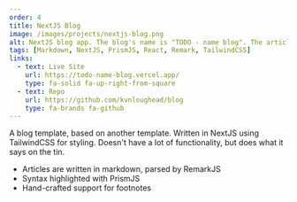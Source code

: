 ```yaml
---
order: 4
title: NextJS Blog
image: /images/projects/nextjs-blog.png
alt: NextJS blog app. The blog's name is "TODO - name blog". The article showing is called "Automating the Creation of New GitHub Repos.
tags: [Markdown, NextJS, PrismJS, React, Remark, TailwindCSS]
links:
  - text: Live Site
    url: https://todo-name-blog.vercel.app/
    type: fa-solid fa-up-right-from-square
  - text: Repo
    url: https://github.com/kvnloughead/blog
    type: fa-brands fa-github
---
```


A blog template, based on another template. Written in NextJS using TailwindCSS for styling. Doesn't have a lot of functionality, but does what it says on the tin.

- Articles are written in markdown, parsed by RemarkJS
- Syntax highlighted with PrismJS
- Hand-crafted support for footnotes
